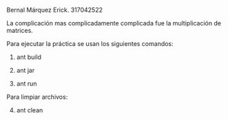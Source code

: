 Bernal Márquez Erick.       317042522

La complicación mas complicadamente complicada fue la multiplicación de matrices.

Para ejecutar  la práctica se usan los siguientes comandos:

1. ant build

2. ant jar

3. ant run

Para limpiar archivos:

4. ant clean

 
